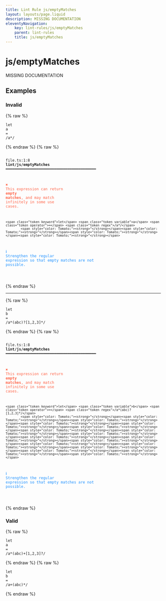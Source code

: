 ```yaml
---
title: Lint Rule js/emptyMatches
layout: layouts/page.liquid
description: MISSING DOCUMENTATION
eleventyNavigation:
	key: lint-rules/js/emptyMatches
	parent: lint-rules
	title: js/emptyMatches
---
```


# js/emptyMatches

MISSING DOCUMENTATION

<!-- EVERYTHING BELOW IS AUTOGENERATED. SEE SCRIPTS FOLDER FOR UPDATE SCRIPTS hash(359e663bfb567c1e4d08dc34e5380ed4ae1a16a8) -->

## Examples
### Invalid
{% raw %}<pre class="language-text"><code class="language-text"><span class="token keyword">let</span> <span class="token variable">a</span> <span class="token operator">=</span> <span class="token regex">/a*/</span></code></pre>{% endraw %}
{% raw %}<pre class="language-text"><code class="language-text">
 <span style="text-decoration-style: dotted;">file.ts:1:8</span> <strong>lint/js/emptyMatches</strong> ━━━━━━━━━━━━━━━━━━━━━━━━━━━━━━━━━━━━━━━━━

  <strong><span style="color: Tomato;">✖ </span></strong><span style="color: Tomato;">This expression can return </span><span style="color: Tomato;"><strong>empty matches</strong></span><span style="color: Tomato;">, and may match infinitely in</span>
    <span style="color: Tomato;">some use cases.</span>

    <span class="token keyword">let</span> <span class="token variable">a</span> <span class="token operator">=</span> <span class="token regex">/a*/</span>
            <span style="color: Tomato;"><strong>^</strong></span><span style="color: Tomato;"><strong>^</strong></span><span style="color: Tomato;"><strong>^</strong></span><span style="color: Tomato;"><strong>^</strong></span>

  <strong><span style="color: DodgerBlue;">ℹ </span></strong><span style="color: DodgerBlue;">Strengthen the regular expression so that empty matches are not</span>
    <span style="color: DodgerBlue;">possible.</span>

</code></pre>{% endraw %}

---------------

{% raw %}<pre class="language-text"><code class="language-text"><span class="token keyword">let</span> <span class="token variable">b</span> <span class="token operator">=</span> <span class="token regex">/a*(abc)?[1,2,3]*/</span></code></pre>{% endraw %}
{% raw %}<pre class="language-text"><code class="language-text">
 <span style="text-decoration-style: dotted;">file.ts:1:8</span> <strong>lint/js/emptyMatches</strong> ━━━━━━━━━━━━━━━━━━━━━━━━━━━━━━━━━━━━━━━━━

  <strong><span style="color: Tomato;">✖ </span></strong><span style="color: Tomato;">This expression can return </span><span style="color: Tomato;"><strong>empty matches</strong></span><span style="color: Tomato;">, and may match infinitely in</span>
    <span style="color: Tomato;">some use cases.</span>

    <span class="token keyword">let</span> <span class="token variable">b</span> <span class="token operator">=</span> <span class="token regex">/a*(abc)?[1,2,3]*/</span>
            <span style="color: Tomato;"><strong>^</strong></span><span style="color: Tomato;"><strong>^</strong></span><span style="color: Tomato;"><strong>^</strong></span><span style="color: Tomato;"><strong>^</strong></span><span style="color: Tomato;"><strong>^</strong></span><span style="color: Tomato;"><strong>^</strong></span><span style="color: Tomato;"><strong>^</strong></span><span style="color: Tomato;"><strong>^</strong></span><span style="color: Tomato;"><strong>^</strong></span><span style="color: Tomato;"><strong>^</strong></span><span style="color: Tomato;"><strong>^</strong></span><span style="color: Tomato;"><strong>^</strong></span><span style="color: Tomato;"><strong>^</strong></span><span style="color: Tomato;"><strong>^</strong></span><span style="color: Tomato;"><strong>^</strong></span><span style="color: Tomato;"><strong>^</strong></span><span style="color: Tomato;"><strong>^</strong></span><span style="color: Tomato;"><strong>^</strong></span>

  <strong><span style="color: DodgerBlue;">ℹ </span></strong><span style="color: DodgerBlue;">Strengthen the regular expression so that empty matches are not</span>
    <span style="color: DodgerBlue;">possible.</span>

</code></pre>{% endraw %}
### Valid
{% raw %}<pre class="language-text"><code class="language-text"><span class="token keyword">let</span> <span class="token variable">a</span> <span class="token operator">=</span> <span class="token regex">/a*(abc)+[1,2,3]?/</span></code></pre>{% endraw %}
{% raw %}<pre class="language-text"><code class="language-text"><span class="token keyword">let</span> <span class="token variable">b</span> <span class="token operator">=</span> <span class="token regex">/a+(abc)*/</span></code></pre>{% endraw %}
